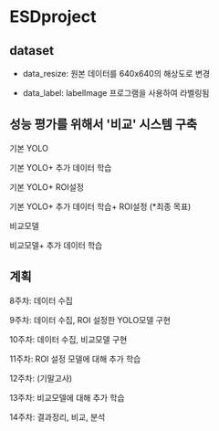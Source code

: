 # ESDproject

## dataset

* data_resize: 원본 데이터를 640x640의 해상도로 변경
  
* data_label: labelImage 프로그램을 사용하여 라벨링됨
  

## 성능 평가를 위해서 '비교' 시스템 구축

  기본 YOLO
  
  기본 YOLO+ 추가 데이터 학습
  
  기본 YOLO+ ROI설정
  
  기본 YOLO+ 추가 데이터 학습+ ROI설정 (*최종 목표)
  
  비교모델
  
  비교모델+ 추가 데이터 학습
  

## 계획
8주차: 데이터 수집

9주차: 데이터 수집, ROI 설정한 YOLO모델 구현

10주차: 데이터 수집, 비교모델 구현

11주차: ROI 설정 모델에 대해 추가 학습

12주차: (기말고사)

13주차: 비교모델에 대해 추가 학습

14주차: 결과정리, 비교, 분석
